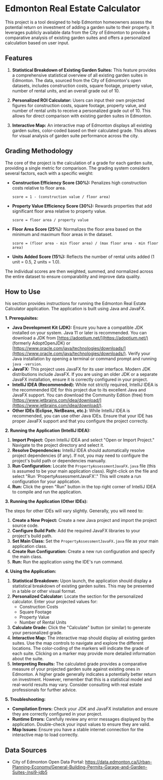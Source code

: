 # Edmonton Real Estate Calculator

This project is a tool designed to help Edmonton homeowners assess the potential return on investment of adding a garden suite to their property.  It leverages publicly available data from the City of Edmonton to provide a comparative analysis of existing garden suites and offers a personalized calculation based on user input.

## Features

1.  **Statistical Breakdown of Existing Garden Suites:**  This feature provides a comprehensive statistical overview of all existing garden suites in Edmonton. The data, sourced from the City of Edmonton's open datasets, includes construction costs, square footage, property value, number of rental units, and an overall grade out of 10.

2.  **Personalized ROI Calculator:**  Users can input their own projected figures for construction costs, square footage, property value, and number of rental units to receive a personalized grade out of 10. This allows for direct comparison with existing garden suites in Edmonton.

3.  **Interactive Map:** An interactive map of Edmonton displays all existing garden suites, color-coded based on their calculated grade. This allows for visual analysis of garden suite performance across the city.

## Grading Methodology

The core of the project is the calculation of a grade for each garden suite, providing a single metric for comparison. The grading system considers several factors, each with a specific weight:

*   **Construction Efficiency Score (30%):**  Penalizes high construction costs relative to floor area.
    ```
    score = 1 - (construction value / floor area)
    ```
*   **Property Value Efficiency Score (30%):** Rewards properties that add significant floor area relative to property value.
    ```
    score = floor area / property value
    ```
*   **Floor Area Score (25%):**  Normalizes the floor area based on the minimum and maximum floor areas in the dataset.
    ```
    score = (floor area - min floor area) / (max floor area - min floor area)
    ```
*   **Units Added Score (15%):**  Reflects the number of rental units added (1 unit = 0.5, 2 units = 1.0).

The individual scores are then weighted, summed, and normalized across the entire dataset to ensure comparability and improve data quality.

## How to Use

his section provides instructions for running the Edmonton Real Estate Calculator application.  The application is built using Java and JavaFX.

**1. Prerequisites:**

*   **Java Development Kit (JDK):** Ensure you have a compatible JDK installed on your system.  Java 11 or later is recommended. You can download a JDK from [https://adoptium.net/](https://adoptium.net/) (formerly AdoptOpenJDK) or [https://www.oracle.com/java/technologies/downloads/](https://www.oracle.com/java/technologies/downloads/).  Verify your Java installation by opening a terminal or command prompt and running `java -version`.
*   **JavaFX:** This project uses JavaFX for its user interface. Modern JDK distributions include JavaFX. If you are using an older JDK or a separate JavaFX installation, ensure it is correctly configured in your project.
*   **IntelliJ IDEA (Recommended):** While not strictly required, IntelliJ IDEA is the recommended IDE for this project due to its excellent Java and JavaFX support. You can download the Community Edition (free) from [https://www.jetbrains.com/idea/download/](https://www.jetbrains.com/idea/download/).
*   **Other IDEs (Eclipse, NetBeans, etc.):**  While IntelliJ IDEA is recommended, you can use other Java IDEs.  Ensure that your IDE has proper JavaFX support and that you configure the project correctly.

**2. Running the Application (IntelliJ IDEA):**

1.  **Import Project:** Open IntelliJ IDEA and select "Open or Import Project." Navigate to the project directory and select it.
2.  **Resolve Dependencies:** IntelliJ IDEA should automatically resolve project dependencies (if any). If not, you may need to configure the project's build path or dependencies manually.
3.  **Run Configuration:** Locate the `PropertyAssessmentJavaFX.java` file (this is assumed to be your main application class). Right-click on the file and select "Run 'PropertyAssessmentJavaFX'."  This will create a run configuration for your application.
4.  **Run:** Click the green "Run" button in the top right corner of IntelliJ IDEA to compile and run the application.

**3. Running the Application (Other IDEs):**

The steps for other IDEs will vary slightly.  Generally, you will need to:

1.  **Create a New Project:** Create a new Java project and import the project source code.
2.  **Configure Build Path:** Add the required JavaFX libraries to your project's build path.
3.  **Set Main Class:** Set the `PropertyAssessmentJavaFX.java` file as your main application class.
4.  **Create Run Configuration:** Create a new run configuration and specify the main class.
5.  **Run:** Run the application using the IDE's run command.

**4. Using the Application:**

1.  **Statistical Breakdown:** Upon launch, the application should display a statistical breakdown of existing garden suites.  This may be presented in a table or other visual format.
2.  **Personalized Calculator:**  Locate the section for the personalized calculator.  Enter your projected values for:
    *   Construction Costs
    *   Square Footage
    *   Property Value
    *   Number of Rental Units
3.  **Calculate Grade:** Click the "Calculate" button (or similar) to generate your personalized grade.
4.  **Interactive Map:** The interactive map should display all existing garden suites.  Use the map controls to navigate and explore the different locations.  The color-coding of the markers will indicate the grade of each suite.  Clicking on a marker may provide more detailed information about the suite.
5.  **Interpreting Results:** The calculated grade provides a comparative measure of your projected garden suite against existing ones in Edmonton. A higher grade generally indicates a potentially better return on investment.  However, remember that this is a statistical model and real-world results may vary.  Consider consulting with real estate professionals for further advice.

**5. Troubleshooting:**

*   **Compilation Errors:** Check your JDK and JavaFX installation and ensure they are correctly configured in your project.
*   **Runtime Errors:** Carefully review any error messages displayed by the application.  Double-check your input values to ensure they are valid.
*   **Map Issues:** Ensure you have a stable internet connection for the interactive map to load correctly.

## Data Sources

*   City of Edmonton Open Data Portal: https://data.edmonton.ca/Urban-Planning-Economy/General-Building-Permits-Garage-and-Garden-Suites-/nsi9-jdb5
